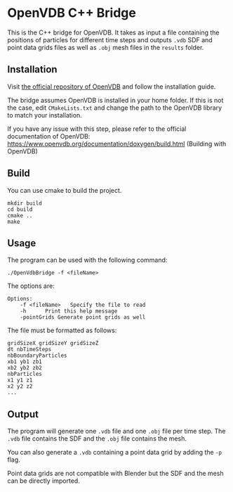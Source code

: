 # OpenVDB C++ Bridge

This is the C++ bridge for OpenVDB. It takes as input a file containing the positions of particles for different time
steps and outputs `.vdb` SDF and point data grids files as well as `.obj` mesh files in the `results` folder.

## Installation

Visit [the official repository of OpenVDB](https://github.com/AcademySoftwareFoundation/openvdb) and follow the
installation guide.

The bridge assumes OpenVDB is installed in your home folder. If this is not the case, edit `CMakeLists.txt` and change
the path to the OpenVDB library to match your installation.

If you have any issue with this step, please refer to the official documentation of
OpenVDB: https://www.openvdb.org/documentation/doxygen/build.html (Building with OpenVDB)

## Build

You can use cmake to build the project.

```
mkdir build
cd build
cmake ..
make
```

## Usage

The program can be used with the following command:

```
./OpenVdbBridge -f <fileName>
```

The options are:

```
Options:
	-f <fileName>	Specify the file to read
	-h		Print this help message
	-pointGrids	Generate point grids as well
```

The file must be formatted as follows:

```
gridSizeX gridSizeY gridSizeZ
dt nbTimeSteps
nbBoundaryParticles
xb1 yb1 zb1
xb2 yb2 zb2
nbParticles
x1 y1 z1
x2 y2 z2
...
```

## Output

The program will generate one `.vdb` file and one `.obj` file per time step. The `.vdb` file contains the SDF and the
`.obj` file contains the mesh.

You can also generate a `.vdb` containing a point data grid by adding the `-p` flag.

Point data grids are not compatible with Blender but the SDF and the mesh can be directly imported.